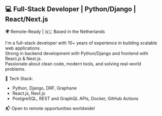 ## 💻 Full-Stack Developer | Python/Django | React/Next.js

🌍 Remote-Ready | 🇳🇱 Based in the Netherlands

I'm a full-stack developer with 10+ years of experience in building scalable web applications.  
Strong in backend development with Python/Django and frontend with React.js & Next.js.  
Passionate about clean code, modern tools, and solving real-world problems.

🔧 Tech Stack:  
- Python, Django, DRF, Graphane  
- React.js, Next.js  
- PostgreSQL, REST and GraphQL APIs, Docker, GitHub Actions  

📬 Open to remote opportunities worldwide!

